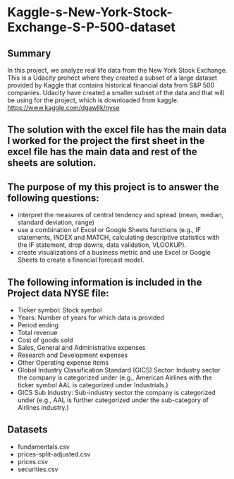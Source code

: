 # Kaggle-s-New-York-Stock-Exchange-S-P-500-dataset

## Summary

In this project, we analyze real life data from the New York Stock Exchange. This is a Udacity prohect where they created a subset of a large dataset provided by Kaggle that contains historical financial data from S&P 500 companies. Udacity have created a smaller subset of the data and that will be using for the project, which is downloaded from kaggle.
https://www.kaggle.com/dgawlik/nyse

## The solution with the excel file has the main data I worked for the project the first sheet in the excel file has the main data and rest of the sheets are solution.

## The purpose of my this project is to answer the following questions:

- interpret the measures of central tendency and spread (mean, median, standard deviation, range)
- use a combination of Excel or Google Sheets functions (e.g., IF statements, INDEX and MATCH, calculating descriptive statistics with the IF statement, drop downs, data validation, VLOOKUP).
- create visualizations of a business metric and use Excel or Google Sheets to create a financial forecast model.

## The following information is included in the Project data NYSE file:
- Ticker symbol: Stock symbol
- Years: Number of years for which data is provided
- Period ending
- Total revenue
- Cost of goods sold
- Sales, General and Administrative expenses
- Research and Development expenses
- Other Operating expense items
- Global Industry Classification Standard (GICS) Sector: Industry sector the company is categorized under (e.g., American Airlines with the ticker symbol AAL is categorized under Industrials.)
- GICS Sub Industry: Sub-industry sector the company is categorized under (e.g., AAL is further categorized under the sub-category of Airlines industry.)

## Datasets
- fundamentals.csv
- prices-split-adjusted.csv
- prices.csv
- securities.csv
